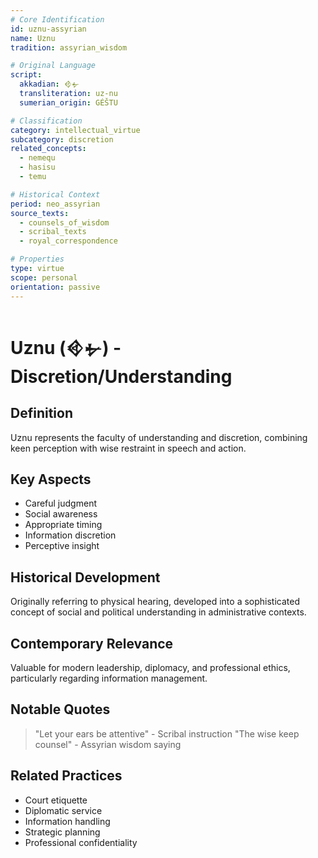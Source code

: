 ```yaml
---
# Core Identification
id: uznu-assyrian
name: Uznu
tradition: assyrian_wisdom

# Original Language
script:
  akkadian: 𒄲𒉡
  transliteration: uz-nu
  sumerian_origin: GÉŠTU

# Classification
category: intellectual_virtue
subcategory: discretion
related_concepts:
  - nemequ
  - hasisu
  - temu

# Historical Context
period: neo_assyrian
source_texts:
  - counsels_of_wisdom
  - scribal_texts
  - royal_correspondence

# Properties
type: virtue
scope: personal
orientation: passive
---
```


# Uznu (𒄲𒉡) - Discretion/Understanding

## Definition
Uznu represents the faculty of understanding and discretion, combining keen perception with wise restraint in speech and action.

## Key Aspects
- Careful judgment
- Social awareness
- Appropriate timing
- Information discretion
- Perceptive insight

## Historical Development
Originally referring to physical hearing, developed into a sophisticated concept of social and political understanding in administrative contexts.

## Contemporary Relevance
Valuable for modern leadership, diplomacy, and professional ethics, particularly regarding information management.

## Notable Quotes
> "Let your ears be attentive" - Scribal instruction
> "The wise keep counsel" - Assyrian wisdom saying

## Related Practices
- Court etiquette
- Diplomatic service
- Information handling
- Strategic planning
- Professional confidentiality